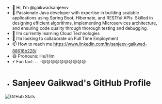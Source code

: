 - 👋 Hi, I’m @gaikwadsanjeevv
- 👀 Passionate Java developer with expertise in building scalable applications using Spring Boot, Hibernate, and RESTful APIs. Skilled in designing efficient algorithms, implementing Microservices architecture, and ensuring code quality through thorough testing and debugging.
- 🌱 I’m currently learning Cloud Technologies
- 💞️ I’m looking to collaborate on Full Time Employment
- 📫 How to reach me https://www.linkedin.com/in/sanjeev-gaikwad-88618b228/
- 😄 Pronouns: He/Him
- ⚡ Fun fact: ...
-😄😄😄😄😄😄😄😄😄😄
- # Sanjeev Gaikwad's GitHub Profile

![GitHub Stats](https://github-readme-stats.vercel.app/api?username=gaikwadsanjeevv&show_icons=true&hide_border=true&count_private=true&include_all_commits=true&v=2)



<!---
gaikwadsanjeevv/gaikwadsanjeevv is a ✨ special ✨ repository because its `README.md` (this file) appears on your GitHub profile.
You can click the Preview link to take a look at your changes.
--->
